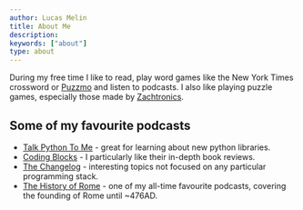 ```yaml
---
author: Lucas Melin
title: About Me
description:
keywords: ["about"]
type: about
---
```


During my free time I like to read, play word games like the New York Times crossword or [Puzzmo](https://www.puzzmo.com) and listen to podcasts. I also like playing puzzle games, especially those made by [Zachtronics](https://www.zachtronics.com/).

## Some of my favourite podcasts

- [Talk Python To Me](https://talkpython.fm/) - great for learning about new python libraries.
- [Coding Blocks](https://www.codingblocks.net/) - I particularly like their in-depth book reviews.
- [The Changelog](https://changelog.com/) - interesting topics not focused on any particular programming stack.
- [The History of Rome](https://feeds.feedburner.com/TheHistoryOfRome) - one of my all-time favourite podcasts, covering the founding of Rome until ~476AD.
